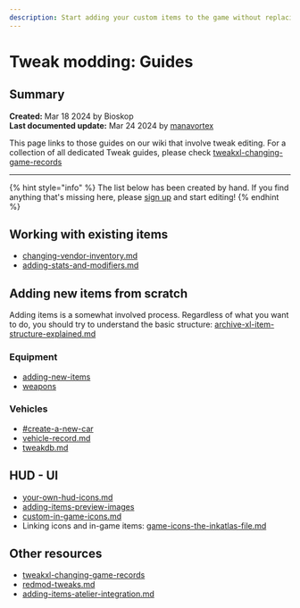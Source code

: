 ```yaml
---
description: Start adding your custom items to the game without replacing
---
```


# Tweak modding: Guides

## Summary

**Created:** Mar 18 2024 by Bioskop\
**Last documented update:** Mar 24 2024 by [manavortex](https://app.gitbook.com/u/NfZBoxGegfUqB33J9HXuCs6PVaC3 "mention")

This page links to those guides on our wiki that involve tweak editing. For a collection of all dedicated Tweak guides, please check [tweakxl-changing-game-records](../core-mods-explained/tweakxl/tweakxl-changing-game-records/ "mention")

***

{% hint style="info" %}
The list below has been created by hand. If you find anything that's missing here, please [sign up](../../the-wiki/#how-to-edit) and start editing!
{% endhint %}

## Working with existing items

* [changing-vendor-inventory.md](../core-mods-explained/tweakxl/tweakxl-changing-game-records/changing-vendor-inventory.md "mention")
* [adding-stats-and-modifiers.md](../../modding-guides/items-equipment/editing-existing-items/adding-stats-and-modifiers.md "mention")

## Adding new items from scratch

Adding items is a somewhat involved process. Regardless of what you want to do, you should try to understand the basic structure: [archive-xl-item-structure-explained.md](../../modding-guides/items-equipment/adding-new-items/archive-xl-item-structure-explained.md "mention")

### Equipment

* [adding-new-items](../../modding-guides/items-equipment/adding-new-items/ "mention")
* [weapons](../../modding-guides/items-equipment/adding-new-items/weapons/ "mention")

### Vehicles

* [#create-a-new-car](tweak-modding-guides.md#create-a-new-car "mention")
* [vehicle-record.md](../references-lists-and-overviews/vehicles/vehicle-record.md "mention")
* [tweakdb.md](../references-lists-and-overviews/vehicles/tweakdb.md "mention")

## HUD - UI

* [your-own-hud-icons.md](../../modding-guides/custom-icons-and-ui/your-own-hud-icons.md "mention")
* [adding-items-preview-images](../../modding-guides/custom-icons-and-ui/adding-items-preview-images/ "mention")
* [custom-in-game-icons.md](../../modding-guides/custom-icons-and-ui/custom-in-game-icons.md "mention")
* Linking icons and in-game items: [game-icons-the-inkatlas-file.md](../files-and-what-they-do/file-formats/game-icons-the-inkatlas-file.md "mention")

## Other resources

* [tweakxl-changing-game-records](../core-mods-explained/tweakxl/tweakxl-changing-game-records/ "mention")
* [redmod-tweaks.md](../modding-tools/redmod/redmod-tweaks.md "mention")
* [adding-items-atelier-integration.md](../../modding-guides/items-equipment/adding-new-items/adding-items-atelier-integration.md "mention")

